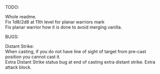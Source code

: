 TODO:

Whole readme.
<BR>
Fix 1d8/2d8 at 11th level for planar warriors mark
<BR>
Fix planar warrior how it is done to avoid merging vanilla.

BUGS:

Distant Strike:
<BR>
When casting, if you do not have line of sight of target from pre-cast position you cannot cast it.
<BR>
Extra Distant Strike status bug at end of casting extra distant strike. Extra attack block.